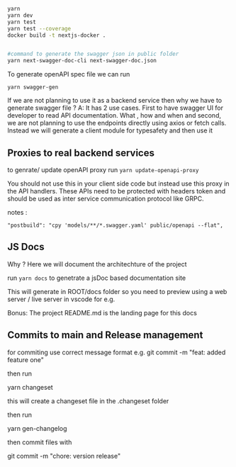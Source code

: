 ```bash
yarn
yarn dev
yarn test
yarn test --coverage
docker build -t nextjs-docker .


#command to generate the swagger json in public folder
yarn next-swagger-doc-cli next-swagger-doc.json
```

To generate openAPI spec file we can run

`yarn swagger-gen`

If we are not planning to use it as a backend service then why we have to generate swagger file ?
A: It has 2 use cases. First to have swagger UI for developer to read API documentation. What , how and when
and second, we are not planning to use the endpoints directly using axios or fetch calls. Instead we will generate a client module for typesafety
and then use it

## Proxies to real backend services

to genrate/ update openAPI proxy run
`yarn update-openapi-proxy`

You should not use this in your client side code but instead use this proxy in the API handlers. These APIs need to be protected with headers token and should be used as inter service communication protocol like GRPC.

notes :

```
"postbuild": "cpy 'models/**/*.swagger.yaml' public/openapi --flat",
```

## JS Docs

Why ? Here we will document the architechture of the project

run `yarn docs` to genetrate a jsDoc based documentation site

This will generate in ROOT/docs folder so you need to preview using a web server / live server in vscode for e.g.

Bonus: The project README.md is the landing page for this docs

## Commits to main and Release management

for commiting use correct message format
e.g. git commit -m "feat: added feature one"

then run

yarn changeset

this will create a changeset file in the .changeset folder

then run

yarn gen-changelog

then commit files with

git commit -m "chore: version release"
